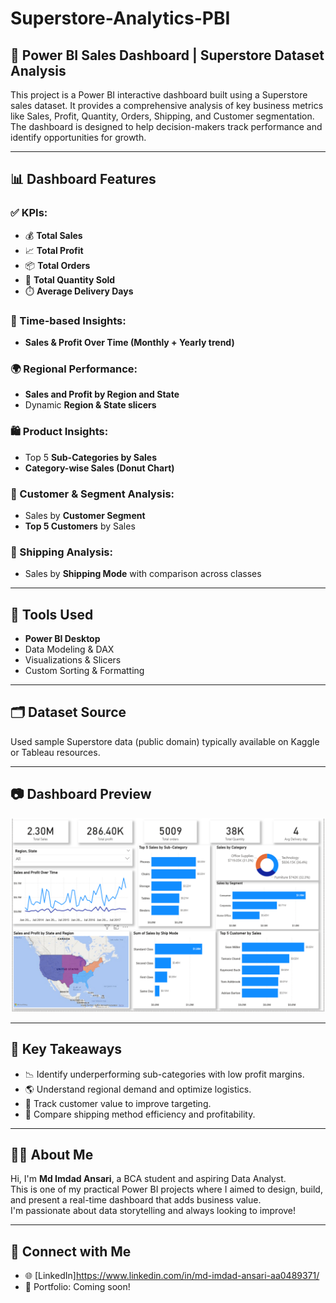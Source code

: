 # Superstore-Analytics-PBI

## 🧠 Power BI Sales Dashboard | Superstore Dataset Analysis

This project is a Power BI interactive dashboard built using a Superstore sales dataset. It provides a comprehensive analysis of key business metrics like Sales, Profit, Quantity, Orders, Shipping, and Customer segmentation. The dashboard is designed to help decision-makers track performance and identify opportunities for growth.

---

## 📊 Dashboard Features

### ✅ KPIs:
- 💰 **Total Sales**
- 📈 **Total Profit**
- 📦 **Total Orders**
- 🔢 **Total Quantity Sold**
- ⏱️ **Average Delivery Days**

### 📅 Time-based Insights:
- **Sales & Profit Over Time (Monthly + Yearly trend)**

### 🌍 Regional Performance:
- **Sales and Profit by Region and State**
- Dynamic **Region & State slicers**

### 🛍️ Product Insights:
- Top 5 **Sub-Categories by Sales**
- **Category-wise Sales (Donut Chart)**

### 👥 Customer & Segment Analysis:
- Sales by **Customer Segment**
- **Top 5 Customers** by Sales

### 🚚 Shipping Analysis:
- Sales by **Shipping Mode** with comparison across classes

---

## 📌 Tools Used
- **Power BI Desktop**
- Data Modeling & DAX
- Visualizations & Slicers
- Custom Sorting & Formatting

---

## 🗂️ Dataset Source
Used sample Superstore data (public domain) typically available on Kaggle or Tableau resources.

---

## 📷 Dashboard Preview

![Dashboard Screenshot](./Screenshot%202025-07-12%20201302.png)

---

## 🎯 Key Takeaways
- 📉 Identify underperforming sub-categories with low profit margins.
- 🌎 Understand regional demand and optimize logistics.
- 👥 Track customer value to improve targeting.
- 🚛 Compare shipping method efficiency and profitability.

---

## 🙋‍♂️ About Me

Hi, I'm **Md Imdad Ansari**, a BCA student and aspiring Data Analyst.  
This is one of my practical Power BI projects where I aimed to design, build, and present a real-time dashboard that adds business value.  
I'm passionate about data storytelling and always looking to improve!

---

## 🔗 Connect with Me

- 🌐 [LinkedIn]https://www.linkedin.com/in/md-imdad-ansari-aa0489371/
- 💼 Portfolio: Coming soon!
